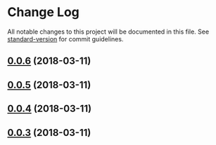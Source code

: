 # Change Log

All notable changes to this project will be documented in this file. See [standard-version](https://github.com/conventional-changelog/standard-version) for commit guidelines.

<a name="0.0.6"></a>
## [0.0.6](https://github.com/hugmanrique/turbo-ws/compare/v0.0.5...v0.0.6) (2018-03-11)



<a name="0.0.5"></a>
## [0.0.5](https://github.com/hugmanrique/react-markdown-loader/compare/v0.0.4...v0.0.5) (2018-03-11)



<a name="0.0.4"></a>
## [0.0.4](https://github.com/hugmanrique/react-markdown-loader/compare/v0.0.3...v0.0.4) (2018-03-11)



<a name="0.0.3"></a>
## [0.0.3](https://github.com/hugmanrique/react-markdown-loader/compare/v0.0.2...v0.0.3) (2018-03-11)
